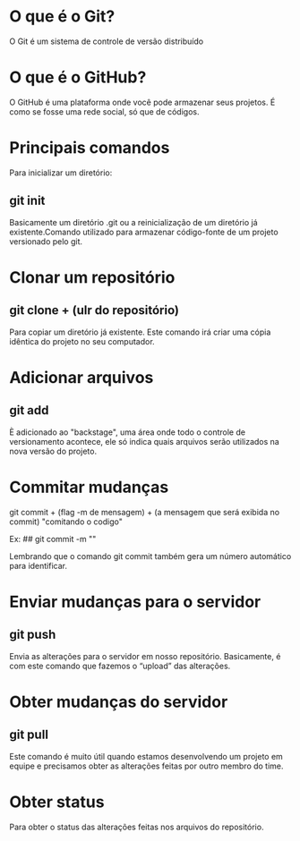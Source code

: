 # O que é o Git?

O Git é um sistema de controle de versão distribuído

# O que é o GitHub?

O GitHub é uma plataforma onde você pode armazenar seus projetos. É como se fosse uma rede social, só que de códigos.

# Principais comandos

Para inicializar um diretório:

## git init

Basicamente um diretório .git ou a reinicialização de um diretório já existente.Comando utilizado para armazenar código-fonte de um projeto versionado pelo git.

# Clonar um repositório

## git clone + (ulr do repositório)

Para copiar um diretório já existente. Este comando irá criar uma cópia idêntica do projeto no seu computador.

# Adicionar arquivos

## git add

È adicionado ao "backstage", uma área onde todo o controle de versionamento acontece, ele só indica quais arquivos serão utilizados na nova versão do projeto.
# Commitar mudanças

git commit + (flag -m de mensagem) + (a mensagem que será exibida no commit) "comitando o codigo"

Ex: ## git commit -m ""

Lembrando que o comando git commit também gera um número automático para identificar.

# Enviar mudanças para o servidor

## git push

Envia as alterações para o servidor em nosso repositório. Basicamente, é com este comando que fazemos o “upload” das alterações.

# Obter mudanças do servidor

## git pull

Este comando é muito útil quando estamos desenvolvendo um projeto em equipe e precisamos obter as alterações feitas por outro membro do time.

# Obter status

Para obter o status das alterações feitas nos arquivos do repositório.

